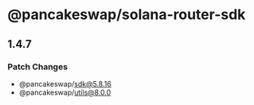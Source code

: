 # @pancakeswap/solana-router-sdk

## 1.4.7

### Patch Changes

- @pancakeswap/sdk@5.8.16
- @pancakeswap/utils@8.0.0
